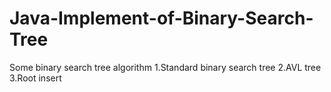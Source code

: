 # Java-Implement-of-Binary-Search-Tree
 Some binary search tree algorithm
1.Standard binary search tree
2.AVL tree
3.Root insert
